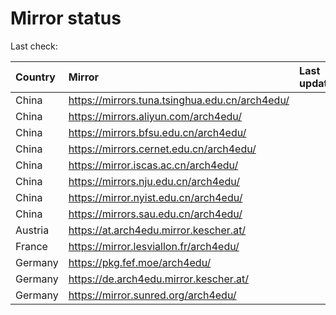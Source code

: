 <script src="./time.js"></script>
# Mirror status
Last check: <script type="text/javascript">localize(1731086334.614504);</script>

|Country|Mirror|Last update|
|:------|:-----|:----------|
|China|https://mirrors.tuna.tsinghua.edu.cn/arch4edu/|<script type="text/javascript">localize(1730918485);</script>|
|China|https://mirrors.aliyun.com/arch4edu/|<script type="text/javascript">localize(1730918485);</script>|
|China|https://mirrors.bfsu.edu.cn/arch4edu/|<script type="text/javascript">localize(1730918485);</script>|
|China|https://mirrors.cernet.edu.cn/arch4edu/|<script type="text/javascript">localize(1730918485);</script>|
|China|https://mirror.iscas.ac.cn/arch4edu/|<script type="text/javascript">localize(1730918485);</script>|
|China|https://mirrors.nju.edu.cn/arch4edu/|<script type="text/javascript">localize(1730918485);</script>|
|China|https://mirror.nyist.edu.cn/arch4edu/|<script type="text/javascript">localize(1730918485);</script>|
|China|https://mirrors.sau.edu.cn/arch4edu/|<script type="text/javascript">localize(1729319991);</script>|
|Austria|https://at.arch4edu.mirror.kescher.at/|<script type="text/javascript">localize(1730918485);</script>|
|France|https://mirror.lesviallon.fr/arch4edu/|<script type="text/javascript">localize(1730918485);</script>|
|Germany|https://pkg.fef.moe/arch4edu/|<script type="text/javascript">localize(1730918485);</script>|
|Germany|https://de.arch4edu.mirror.kescher.at/|<script type="text/javascript">localize(1730918485);</script>|
|Germany|https://mirror.sunred.org/arch4edu/|<script type="text/javascript">localize(1730918485);</script>|

<script src="./tablefilter/tablefilter.js"></script>
<script src="./table.js"></script>